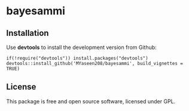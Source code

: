 # bayesammi

## Installation
Use **devtools** to install the development version from Github:

```{r}
if(!require("devtools")) install.packages("devtools")
devtools::install_github('MYaseen208/bayesammi', build_vignettes = TRUE)
```

## License
This package is free and open source software, licensed under GPL.
